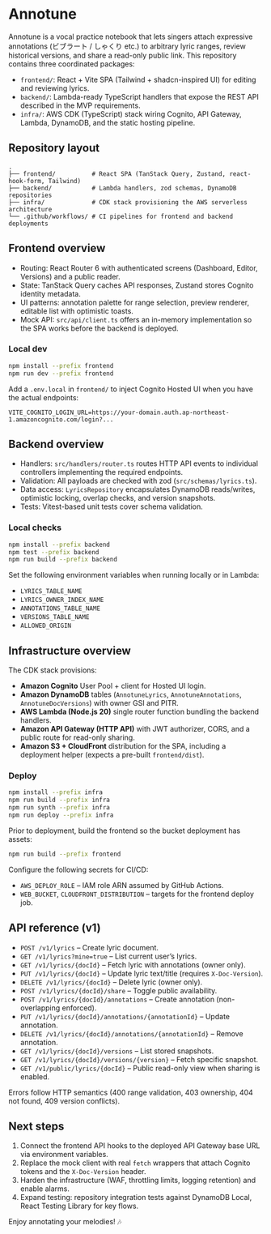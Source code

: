 # Annotune

Annotune is a vocal practice notebook that lets singers attach expressive annotations (ビブラート / しゃくり etc.) to arbitrary lyric ranges, review historical versions, and share a read-only public link. This repository contains three coordinated packages:

- `frontend/`: React + Vite SPA (Tailwind + shadcn-inspired UI) for editing and reviewing lyrics.
- `backend/`: Lambda-ready TypeScript handlers that expose the REST API described in the MVP requirements.
- `infra/`: AWS CDK (TypeScript) stack wiring Cognito, API Gateway, Lambda, DynamoDB, and the static hosting pipeline.

## Repository layout

```
.
├── frontend/          # React SPA (TanStack Query, Zustand, react-hook-form, Tailwind)
├── backend/           # Lambda handlers, zod schemas, DynamoDB repositories
├── infra/             # CDK stack provisioning the AWS serverless architecture
└── .github/workflows/ # CI pipelines for frontend and backend deployments
```

## Frontend overview

- Routing: React Router 6 with authenticated screens (Dashboard, Editor, Versions) and a public reader.
- State: TanStack Query caches API responses, Zustand stores Cognito identity metadata.
- UI patterns: annotation palette for range selection, preview renderer, editable list with optimistic toasts.
- Mock API: `src/api/client.ts` offers an in-memory implementation so the SPA works before the backend is deployed.

### Local dev

```bash
npm install --prefix frontend
npm run dev --prefix frontend
```

Add a `.env.local` in `frontend/` to inject Cognito Hosted UI when you have the actual endpoints:

```
VITE_COGNITO_LOGIN_URL=https://your-domain.auth.ap-northeast-1.amazoncognito.com/login?... 
```

## Backend overview

- Handlers: `src/handlers/router.ts` routes HTTP API events to individual controllers implementing the required endpoints.
- Validation: All payloads are checked with zod (`src/schemas/lyrics.ts`).
- Data access: `LyricsRepository` encapsulates DynamoDB reads/writes, optimistic locking, overlap checks, and version snapshots.
- Tests: Vitest-based unit tests cover schema validation.

### Local checks

```bash
npm install --prefix backend
npm test --prefix backend
npm run build --prefix backend
```

Set the following environment variables when running locally or in Lambda:

- `LYRICS_TABLE_NAME`
- `LYRICS_OWNER_INDEX_NAME`
- `ANNOTATIONS_TABLE_NAME`
- `VERSIONS_TABLE_NAME`
- `ALLOWED_ORIGIN`

## Infrastructure overview

The CDK stack provisions:

- **Amazon Cognito** User Pool + client for Hosted UI login.
- **Amazon DynamoDB** tables (`AnnotuneLyrics`, `AnnotuneAnnotations`, `AnnotuneDocVersions`) with owner GSI and PITR.
- **AWS Lambda (Node.js 20)** single router function bundling the backend handlers.
- **Amazon API Gateway (HTTP API)** with JWT authorizer, CORS, and a public route for read-only sharing.
- **Amazon S3 + CloudFront** distribution for the SPA, including a deployment helper (expects a pre-built `frontend/dist`).

### Deploy

```bash
npm install --prefix infra
npm run build --prefix infra
npm run synth --prefix infra
npm run deploy --prefix infra
```

Prior to deployment, build the frontend so the bucket deployment has assets:

```bash
npm run build --prefix frontend
```

Configure the following secrets for CI/CD:

- `AWS_DEPLOY_ROLE` – IAM role ARN assumed by GitHub Actions.
- `WEB_BUCKET`, `CLOUDFRONT_DISTRIBUTION` – targets for the frontend deploy job.

## API reference (v1)

- `POST /v1/lyrics` – Create lyric document.
- `GET /v1/lyrics?mine=true` – List current user’s lyrics.
- `GET /v1/lyrics/{docId}` – Fetch lyric with annotations (owner only).
- `PUT /v1/lyrics/{docId}` – Update lyric text/title (requires `X-Doc-Version`).
- `DELETE /v1/lyrics/{docId}` – Delete lyric (owner only).
- `POST /v1/lyrics/{docId}/share` – Toggle public availability.
- `POST /v1/lyrics/{docId}/annotations` – Create annotation (non-overlapping enforced).
- `PUT /v1/lyrics/{docId}/annotations/{annotationId}` – Update annotation.
- `DELETE /v1/lyrics/{docId}/annotations/{annotationId}` – Remove annotation.
- `GET /v1/lyrics/{docId}/versions` – List stored snapshots.
- `GET /v1/lyrics/{docId}/versions/{version}` – Fetch specific snapshot.
- `GET /v1/public/lyrics/{docId}` – Public read-only view when sharing is enabled.

Errors follow HTTP semantics (400 range validation, 403 ownership, 404 not found, 409 version conflicts).

## Next steps

1. Connect the frontend API hooks to the deployed API Gateway base URL via environment variables.
2. Replace the mock client with real `fetch` wrappers that attach Cognito tokens and the `X-Doc-Version` header.
3. Harden the infrastructure (WAF, throttling limits, logging retention) and enable alarms.
4. Expand testing: repository integration tests against DynamoDB Local, React Testing Library for key flows.

Enjoy annotating your melodies! 🎶
